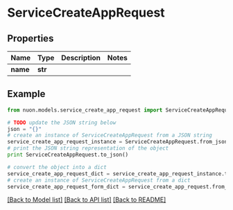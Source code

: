 # ServiceCreateAppRequest


## Properties

Name | Type | Description | Notes
------------ | ------------- | ------------- | -------------
**name** | **str** |  | 

## Example

```python
from nuon.models.service_create_app_request import ServiceCreateAppRequest

# TODO update the JSON string below
json = "{}"
# create an instance of ServiceCreateAppRequest from a JSON string
service_create_app_request_instance = ServiceCreateAppRequest.from_json(json)
# print the JSON string representation of the object
print ServiceCreateAppRequest.to_json()

# convert the object into a dict
service_create_app_request_dict = service_create_app_request_instance.to_dict()
# create an instance of ServiceCreateAppRequest from a dict
service_create_app_request_form_dict = service_create_app_request.from_dict(service_create_app_request_dict)
```
[[Back to Model list]](../README.md#documentation-for-models) [[Back to API list]](../README.md#documentation-for-api-endpoints) [[Back to README]](../README.md)


